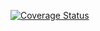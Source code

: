 [![Coverage Status](https://coveralls.io/repos/github/ingabireclec/MY-BRAND-BACKEND/badge.svg?branch=main)](https://coveralls.io/github/ingabireclec/MY-BRAND-BACKEND?branch=main)
